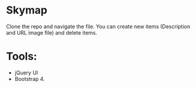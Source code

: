 # Skymap
Clone the repo and navigate the file.
You can create new items (Description and URL image file) and delete items.

# Tools: 
- jQuery UI
- Bootstrap 4.